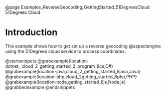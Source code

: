 @page Examples_ReverseGeocoding_GettingStarted_51DegreesCloud 51Degrees Cloud

# Introduction

This example shows how to get set up a reverse geocoding @aspectengine using the
51Degrees cloud service to process coordinates.

@startsnippets
@grabexample{location-dotnet,_cloud_2_getting_started_2_program_8cs,C#}
@grabexample{location-java,cloud_2_getting_started_8java,Java}
@grabexample{location-php,cloud_2getting_started_8php,PHP}
@grabexample{location-node,getting_started_8js,Node.js}
@grabbedexample
@endsnippets
